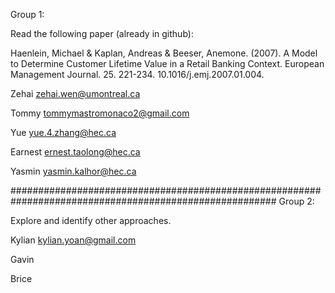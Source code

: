 Group 1: 

Read the following paper (already in github): 

Haenlein, Michael & Kaplan, Andreas & Beeser, Anemone. (2007). A Model to Determine Customer Lifetime
Value in a Retail Banking Context. European Management Journal. 25. 221-234. 10.1016/j.emj.2007.01.004.

Zehai                  zehai.wen@umontreal.ca

Tommy                  tommymastromonaco2@gmail.com

Yue                    yue.4.zhang@hec.ca

Earnest                ernest.taolong@hec.ca

Yasmin                yasmin.kalhor@hec.ca



########################################################################################################
Group 2:

Explore and identify other approaches.

Kylian                kylian.yoan@gmail.com

Gavin

Brice
